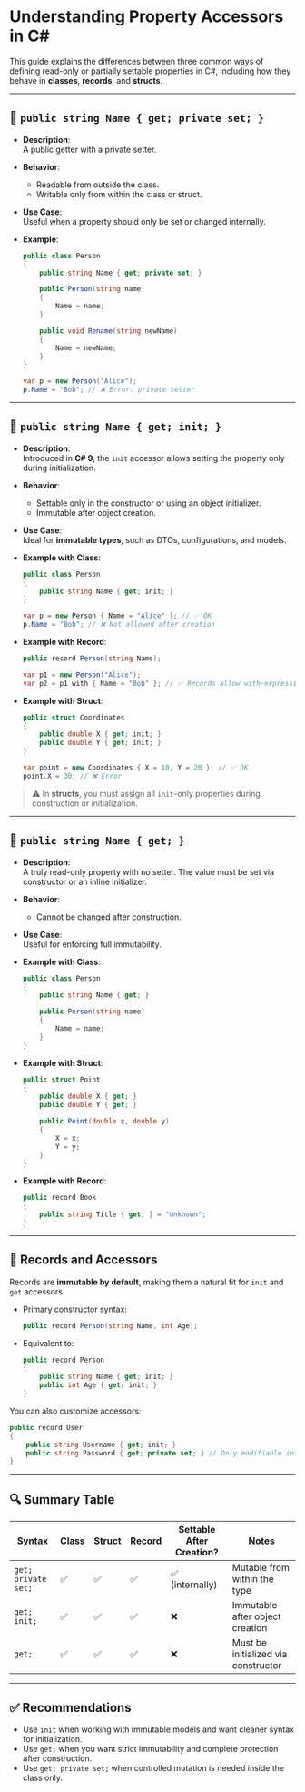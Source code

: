 ﻿
# Understanding Property Accessors in C#

This guide explains the differences between three common ways of defining read-only or partially settable properties in C#, including how they behave in **classes**, **records**, and **structs**.

---

## 🔹 `public string Name { get; private set; }`

- **Description**:  
  A public getter with a private setter.

- **Behavior**:
  - Readable from outside the class.
  - Writable only from within the class or struct.

- **Use Case**:  
  Useful when a property should only be set or changed internally.

- **Example**:
  ```csharp
  public class Person
  {
      public string Name { get; private set; }

      public Person(string name)
      {
          Name = name;
      }

      public void Rename(string newName)
      {
          Name = newName;
      }
  }

  var p = new Person("Alice");
  p.Name = "Bob"; // ❌ Error: private setter
  ```

---

## 🔹 `public string Name { get; init; }`

- **Description**:  
  Introduced in **C# 9**, the `init` accessor allows setting the property only during initialization.

- **Behavior**:
  - Settable only in the constructor or using an object initializer.
  - Immutable after object creation.

- **Use Case**:  
  Ideal for **immutable types**, such as DTOs, configurations, and models.

- **Example with Class**:
  ```csharp
  public class Person
  {
      public string Name { get; init; }
  }

  var p = new Person { Name = "Alice" }; // ✅ OK
  p.Name = "Bob"; // ❌ Not allowed after creation
  ```

- **Example with Record**:
  ```csharp
  public record Person(string Name);

  var p1 = new Person("Alice");
  var p2 = p1 with { Name = "Bob" }; // ✅ Records allow with-expressions
  ```

- **Example with Struct**:
  ```csharp
  public struct Coordinates
  {
      public double X { get; init; }
      public double Y { get; init; }
  }

  var point = new Coordinates { X = 10, Y = 20 }; // ✅ OK
  point.X = 30; // ❌ Error
  ```

> ⚠️ In **structs**, you must assign all `init`-only properties during construction or initialization.

---

## 🔹 `public string Name { get; }`

- **Description**:  
  A truly read-only property with no setter. The value must be set via constructor or an inline initializer.

- **Behavior**:
  - Cannot be changed after construction.

- **Use Case**:  
  Useful for enforcing full immutability.

- **Example with Class**:
  ```csharp
  public class Person
  {
      public string Name { get; }

      public Person(string name)
      {
          Name = name;
      }
  }
  ```

- **Example with Struct**:
  ```csharp
  public struct Point
  {
      public double X { get; }
      public double Y { get; }

      public Point(double x, double y)
      {
          X = x;
          Y = y;
      }
  }
  ```

- **Example with Record**:
  ```csharp
  public record Book
  {
      public string Title { get; } = "Unknown";
  }
  ```

---

## 🧱 Records and Accessors

Records are **immutable by default**, making them a natural fit for `init` and `get` accessors.

- Primary constructor syntax:
  ```csharp
  public record Person(string Name, int Age);
  ```

- Equivalent to:
  ```csharp
  public record Person
  {
      public string Name { get; init; }
      public int Age { get; init; }
  }
  ```

You can also customize accessors:
```csharp
public record User
{
    public string Username { get; init; }
    public string Password { get; private set; } // Only modifiable internally
}
```

---

## 🔍 Summary Table

| Syntax                          | Class | Struct | Record | Settable After Creation? | Notes                                  |
|--------------------------------|-------|--------|--------|---------------------------|----------------------------------------|
| `get; private set;`            | ✅    | ✅     | ✅     | ✅ (internally)           | Mutable from within the type          |
| `get; init;`                   | ✅    | ✅     | ✅     | ❌                        | Immutable after object creation       |
| `get;`                         | ✅    | ✅     | ✅     | ❌                        | Must be initialized via constructor   |

---

## ✅ Recommendations

- Use `init` when working with immutable models and want cleaner syntax for initialization.
- Use `get;` when you want strict immutability and complete protection after construction.
- Use `get; private set;` when controlled mutation is needed inside the class only.
